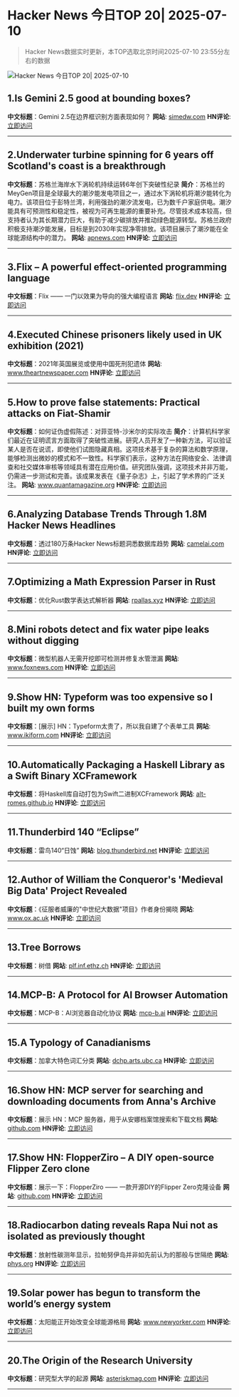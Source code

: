 # Hacker News 今日TOP 20| 2025-07-10

> Hacker News数据实时更新，本TOP选取北京时间2025-07-10 23:55分左右的数据

![Hacker News 今日TOP 20| 2025-07-10](https://img.chuhaix.com/2024/0910_imageFile-1665440404179-628424718_1725901191.png)

## 1.Is Gemini 2.5 good at bounding boxes?
**中文标题**：Gemini 2.5在边界框识别方面表现如何？
**网站**:  <a href='https://simedw.com/2025/07/10/gemini-bounding-boxes/' target='_blank' rel='nofollow'>simedw.com</a>
**HN评论**:  <a href='https://news.ycombinator.com/item?id=44520292&utm_source=www.chuhaix.com' target='_blank' rel='nofollow'>立即访问</a>

---

## 2.Underwater turbine spinning for 6 years off Scotland's coast is a breakthrough
**中文标题**：苏格兰海岸水下涡轮机持续运转6年创下突破性纪录
**简介**：苏格兰的MeyGen项目是全球最大的潮汐能发电项目之一，通过水下涡轮机将潮汐能转化为电力。该项目位于彭特兰湾，利用强劲的潮汐流发电，已为数千户家庭供电。潮汐能具有可预测性和稳定性，被视为可再生能源的重要补充。尽管技术成本较高，但支持者认为其长期潜力巨大，有助于减少碳排放并推动绿色能源转型。苏格兰政府积极支持潮汐能发展，目标是到2030年实现净零排放。该项目展示了潮汐能在全球能源结构中的潜力。
**网站**:  <a href='https://apnews.com/article/tidal-energy-turbine-marine-meygen-scotland-ffff3a7082205b33b612a1417e1ec6d6' target='_blank' rel='nofollow'>apnews.com</a>
**HN评论**:  <a href='https://news.ycombinator.com/item?id=44521457&utm_source=www.chuhaix.com' target='_blank' rel='nofollow'>立即访问</a>

---

## 3.Flix – A powerful effect-oriented programming language
**中文标题**：Flix —— 一门以效果为导向的强大编程语言
**网站**:  <a href='https://flix.dev/' target='_blank' rel='nofollow'>flix.dev</a>
**HN评论**:  <a href='https://news.ycombinator.com/item?id=44521224&utm_source=www.chuhaix.com' target='_blank' rel='nofollow'>立即访问</a>

---

## 4.Executed Chinese prisoners likely used in UK exhibition (2021)
**中文标题**：2021年英国展览或使用中国死刑犯遗体
**网站**:  <a href='https://www.theartnewspaper.com/2021/01/25/executed-chinese-prisoners-likely-used-in-uk-exhibition' target='_blank' rel='nofollow'>www.theartnewspaper.com</a>
**HN评论**:  <a href='https://news.ycombinator.com/item?id=44521814&utm_source=www.chuhaix.com' target='_blank' rel='nofollow'>立即访问</a>

---

## 5.How to prove false statements: Practical attacks on Fiat-Shamir
**中文标题**：如何证伪虚假陈述：对菲亚特-沙米尔的实际攻击
**简介**：计算机科学家们最近在证明谎言方面取得了突破性进展。研究人员开发了一种新方法，可以验证某人是否在说谎，即使他们试图隐藏真相。这项技术基于复杂的算法和数学原理，能够检测出微妙的模式和不一致性。科学家们表示，这种方法在网络安全、法律调查和社交媒体审核等领域具有潜在应用价值。研究团队强调，这项技术并非万能，仍需进一步测试和完善。该成果发表在《量子杂志》上，引起了学术界的广泛关注。
**网站**:  <a href='https://www.quantamagazine.org/computer-scientists-figure-out-how-to-prove-lies-20250709/' target='_blank' rel='nofollow'>www.quantamagazine.org</a>
**HN评论**:  <a href='https://news.ycombinator.com/item?id=44519175&utm_source=www.chuhaix.com' target='_blank' rel='nofollow'>立即访问</a>

---

## 6.Analyzing Database Trends Through 1.8M Hacker News Headlines
**中文标题**：透过180万条Hacker News标题洞悉数据库趋势
**网站**:  <a href='https://camelai.com/blog/hn-database-hype/' target='_blank' rel='nofollow'>camelai.com</a>
**HN评论**:  <a href='https://news.ycombinator.com/item?id=44496537&utm_source=www.chuhaix.com' target='_blank' rel='nofollow'>立即访问</a>

---

## 7.Optimizing a Math Expression Parser in Rust
**中文标题**：优化Rust数学表达式解析器
**网站**:  <a href='https://rpallas.xyz/math-parser/' target='_blank' rel='nofollow'>rpallas.xyz</a>
**HN评论**:  <a href='https://news.ycombinator.com/item?id=44519034&utm_source=www.chuhaix.com' target='_blank' rel='nofollow'>立即访问</a>

---

## 8.Mini robots detect and fix water pipe leaks without digging
**中文标题**：微型机器人无需开挖即可检测并修复水管泄漏
**网站**:  <a href='https://www.foxnews.com/tech/mini-robots-detect-fix-water-pipe-leaks-without-digging' target='_blank' rel='nofollow'>www.foxnews.com</a>
**HN评论**:  <a href='https://news.ycombinator.com/item?id=44494923&utm_source=www.chuhaix.com' target='_blank' rel='nofollow'>立即访问</a>

---

## 9.Show HN: Typeform was too expensive so I built my own forms
**中文标题**：[展示] HN：Typeform太贵了，所以我自建了个表单工具
**网站**:  <a href='https://www.ikiform.com/' target='_blank' rel='nofollow'>www.ikiform.com</a>
**HN评论**:  <a href='https://news.ycombinator.com/item?id=44518898&utm_source=www.chuhaix.com' target='_blank' rel='nofollow'>立即访问</a>

---

## 10.Automatically Packaging a Haskell Library as a Swift Binary XCFramework
**中文标题**：将Haskell库自动打包为Swift二进制XCFramework
**网站**:  <a href='https://alt-romes.github.io/posts/2025-07-05-packaging-a-haskell-library-as-a-swift-binary-xcframework.html' target='_blank' rel='nofollow'>alt-romes.github.io</a>
**HN评论**:  <a href='https://news.ycombinator.com/item?id=44492345&utm_source=www.chuhaix.com' target='_blank' rel='nofollow'>立即访问</a>

---

## 11.Thunderbird 140 “Eclipse”
**中文标题**：雷鸟140“日蚀”
**网站**:  <a href='https://blog.thunderbird.net/2025/07/welcome-to-thunderbird-140-eclipse/' target='_blank' rel='nofollow'>blog.thunderbird.net</a>
**HN评论**:  <a href='https://news.ycombinator.com/item?id=44492682&utm_source=www.chuhaix.com' target='_blank' rel='nofollow'>立即访问</a>

---

## 12.Author of William the Conqueror's 'Medieval Big Data' Project Revealed
**中文标题**：《征服者威廉的"中世纪大数据"项目》作者身份揭晓
**网站**:  <a href='https://www.ox.ac.uk/news/2025-07-02-author-william-conqueror-s-medieval-big-data-project-revealed' target='_blank' rel='nofollow'>www.ox.ac.uk</a>
**HN评论**:  <a href='https://news.ycombinator.com/item?id=44487316&utm_source=www.chuhaix.com' target='_blank' rel='nofollow'>立即访问</a>

---

## 13.Tree Borrows
**中文标题**：树借
**网站**:  <a href='https://plf.inf.ethz.ch/research/pldi25-tree-borrows.html' target='_blank' rel='nofollow'>plf.inf.ethz.ch</a>
**HN评论**:  <a href='https://news.ycombinator.com/item?id=44510600&utm_source=www.chuhaix.com' target='_blank' rel='nofollow'>立即访问</a>

---

## 14.MCP-B: A Protocol for AI Browser Automation
**中文标题**：MCP-B：AI浏览器自动化协议
**网站**:  <a href='https://mcp-b.ai/' target='_blank' rel='nofollow'>mcp-b.ai</a>
**HN评论**:  <a href='https://news.ycombinator.com/item?id=44515403&utm_source=www.chuhaix.com' target='_blank' rel='nofollow'>立即访问</a>

---

## 15.A Typology of Canadianisms
**中文标题**：加拿大特色词汇分类
**网站**:  <a href='https://dchp.arts.ubc.ca/how-to-use' target='_blank' rel='nofollow'>dchp.arts.ubc.ca</a>
**HN评论**:  <a href='https://news.ycombinator.com/item?id=44515101&utm_source=www.chuhaix.com' target='_blank' rel='nofollow'>立即访问</a>

---

## 16.Show HN: MCP server for searching and downloading documents from Anna's Archive
**中文标题**：展示 HN：MCP 服务器，用于从安娜档案馆搜索和下载文档
**网站**:  <a href='https://github.com/iosifache/annas-mcp' target='_blank' rel='nofollow'>github.com</a>
**HN评论**:  <a href='https://news.ycombinator.com/item?id=44514753&utm_source=www.chuhaix.com' target='_blank' rel='nofollow'>立即访问</a>

---

## 17.Show HN: FlopperZiro – A DIY open-source Flipper Zero clone
**中文标题**：展示一下：FlopperZiro —— 一款开源DIY的Flipper Zero克隆设备
**网站**:  <a href='https://github.com/lraton/FlopperZiro' target='_blank' rel='nofollow'>github.com</a>
**HN评论**:  <a href='https://news.ycombinator.com/item?id=44512763&utm_source=www.chuhaix.com' target='_blank' rel='nofollow'>立即访问</a>

---

## 18.Radiocarbon dating reveals Rapa Nui not as isolated as previously thought
**中文标题**：放射性碳测年显示，拉帕努伊岛并非如先前认为的那般与世隔绝
**网站**:  <a href='https://phys.org/news/2025-06-radiocarbon-dating-reveals-rapa-nui.html' target='_blank' rel='nofollow'>phys.org</a>
**HN评论**:  <a href='https://news.ycombinator.com/item?id=44496461&utm_source=www.chuhaix.com' target='_blank' rel='nofollow'>立即访问</a>

---

## 19.Solar power has begun to transform the world’s energy system
**中文标题**：太阳能正开始改变全球能源格局
**网站**:  <a href='https://www.newyorker.com/news/annals-of-a-warming-planet/46-billion-years-on-the-sun-is-having-a-moment' target='_blank' rel='nofollow'>www.newyorker.com</a>
**HN评论**:  <a href='https://news.ycombinator.com/item?id=44509254&utm_source=www.chuhaix.com' target='_blank' rel='nofollow'>立即访问</a>

---

## 20.The Origin of the Research University
**中文标题**：研究型大学的起源
**网站**:  <a href='https://asteriskmag.com/issues/10/the-origin-of-the-research-university' target='_blank' rel='nofollow'>asteriskmag.com</a>
**HN评论**:  <a href='https://news.ycombinator.com/item?id=44484409&utm_source=www.chuhaix.com' target='_blank' rel='nofollow'>立即访问</a>

---

